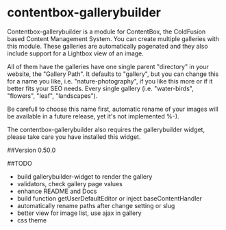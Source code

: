 # contentbox-gallerybuilder

Contentbox-gallerybuilder is a module for ContentBox, the ColdFusion based Content Management System. You can create multiple galleries with this module. These galleries are automatically pagenated and they also include support for a Lightbox view of an image.

All of them have the galleries have one single parent "directory" in your website, the "Gallery Path". It defaults to "gallery", but you can change this for a name you like, i.e. "nature-photography", if you like this more or if it better fits your SEO needs. Every single gallery (i.e. "water-birds", "flowers", "leaf", "landscapes").

Be carefull to choose this name first, automatic rename of your images will be available in a future release, yet it's not implemented %-).

The contentbox-gallerybuilder also requires the gallerybuilder widget, please take care you have installed this widget.
 


##Version 0.50.0

##TODO
- build gallerybuilder-widget to render the gallery
- validators, check gallery page values
- enhance README and Docs
- build function getUserDefaultEditor or inject baseContentHandler 
- automatically rename paths after change setting or slug  
- better view for image list, use ajax in gallery
- css theme